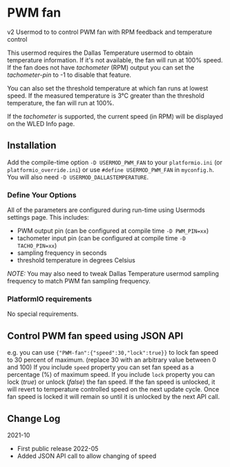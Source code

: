 # PWM fan

v2 Usermod to to control PWM fan with RPM feedback and temperature control

This usermod requires the Dallas Temperature usermod to obtain temperature information. If it's not available, the fan will run at 100% speed.
If the fan does not have _tachometer_ (RPM) output you can set the _tachometer-pin_ to -1 to disable that feature.

You can also set the threshold temperature at which fan runs at lowest speed. If the measured temperature is 3°C greater than the threshold temperature, the fan will run at 100%.

If the _tachometer_ is supported, the current speed (in RPM) will be displayed on the WLED Info page.

## Installation

Add the compile-time option `-D USERMOD_PWM_FAN` to your `platformio.ini` (or `platformio_override.ini`) or use `#define USERMOD_PWM_FAN` in `myconfig.h`.
You will also need `-D USERMOD_DALLASTEMPERATURE`.

### Define Your Options

All of the parameters are configured during run-time using Usermods settings page.
This includes:

* PWM output pin (can be configured at compile time `-D PWM_PIN=xx`)
* tachometer input pin (can be configured at compile time `-D TACHO_PIN=xx`)
* sampling frequency in seconds
* threshold temperature in degrees Celsius

_NOTE:_ You may also need to tweak Dallas Temperature usermod sampling frequency to match PWM fan sampling frequency.

### PlatformIO requirements

No special requirements.

## Control PWM fan speed using JSON API

e.g. you can use `{"PWM-fan":{"speed":30,"lock":true}}` to lock fan speed to 30 percent of maximum. (replace 30 with an arbitrary value between 0 and 100)
If you include `speed` property you can set fan speed as a percentage (%) of maximum speed.
If you include `lock` property you can lock (_true_) or unlock (_false_) the fan speed.
If the fan speed is unlocked, it will revert to temperature controlled speed on the next update cycle. Once fan speed is locked it will remain so until it is unlocked by the next API call.

## Change Log

2021-10
* First public release
2022-05
* Added JSON API call to allow changing of speed
